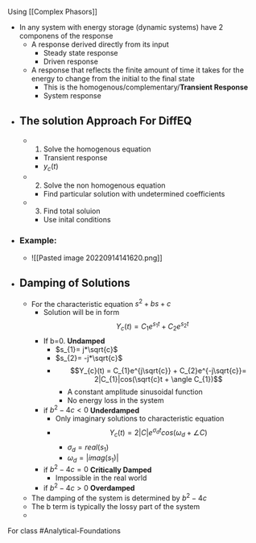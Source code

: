 Using [[Complex Phasors]]
- In any system with energy storage (dynamic systems) have 2 componens of the response
	- A response derived directly from its input
		- Steady state response
		- Driven response
	- A response that reflects the finite amount of time it takes for the energy to change from the initial to the final state
		- This is the homogenous/complementary/**Transient Response**
		- System response
- ## The solution Approach For DiffEQ
	- 1.  Solve the homogenous equation
		- Transient response
		- $y_{c}(t)$
	- 2. Solve the non homogenous equation
		- Find particular solution with undetermined coefficients
	- 3. Find total soluion
		- Use inital conditions
- ### Example:
	- ![[Pasted image 20220914141620.png]]
- ## Damping of Solutions
	- For the characteristic equation $s^{2} + bs + c$
		- Solution will be in form $$Y_{c}(t) = C_{1}e^{s_{1}t} + C_{2}e^{s_{2}t}$$
		- If b=0. **Undamped**
			- $s_{1}= j*\sqrt{c}$
			- $s_{2}= -j*\sqrt{c}$
			- $$Y_{c}(t) = C_{1}e^{j\sqrt{c}} + C_{2}e^{-j\sqrt{c}}= 2|C_{1}|cos(\sqrt{c}t + \angle C_{1})$$
				- A constant amplitude sinusoidal function
				- No energy loss in the system
		- if $b^{2}-4c < 0$ **Underdamped**
			- Only imaginary solutions to characteristic equation
			- $$Y_{c}(t) = 2|C|e^{\sigma_{d}t} cos(\omega_{d}+ \angle C)$$
				- $\sigma_{d} = real(s_{1})$
				- $\omega_{d} = |imag(s_{1})|$
		- if $b^{2}-4c=0$ **Critically Damped**
			- Impossible in the real world
		- if $b^{2}-4c > 0$ **Overdamped**
	- The damping of the system is determined by $b^{2}-4c$
	- The b term is typically the lossy part of the system
	- 

For class #Analytical-Foundations 
